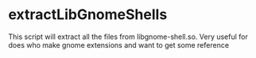 # extractLibGnomeShells
This script will extract all the files from libgnome-shell.so. 
Very useful for does who make gnome extensions and want to get some reference
